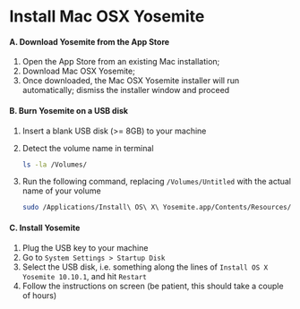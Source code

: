 # Install Mac OSX Yosemite

#### A. Download Yosemite from the App Store

1. Open the App Store from an existing Mac installation;
2. Download Mac OSX Yosemite;
3. Once downloaded, the Mac OSX Yosemite installer will run automatically; dismiss the installer window and proceed

#### B. Burn Yosemite on a USB disk

1. Insert a blank USB disk (>= 8GB) to your machine
2. Detect the volume name in terminal

    ```bash
    ls -la /Volumes/
    ```

3. Run the following command, replacing `/Volumes/Untitled` with the actual name of your volume
    ```bash
    sudo /Applications/Install\ OS\ X\ Yosemite.app/Contents/Resources/createinstallmedia --volume /Volumes/Untitled --applicationpath /Applications/Install\ OS\ X\ Yosemite.app --nointeraction
    ```

#### C. Install Yosemite
  
1. Plug the USB key to your machine
2. Go to `System Settings > Startup Disk`
3. Select the USB disk, i.e. something along the lines of `Install OS X Yosemite 10.10.1`, and hit `Restart`
4. Follow the instructions on screen (be patient, this should take a couple of hours)
